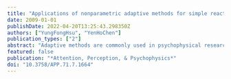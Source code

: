 ```yaml
---
title: "Applications of nonparametric adaptive methods for simple reaction time experiments"
date: 2009-01-01
publishDate: 2022-04-20T13:25:43.298350Z
authors: ["YungFongHsu", "YenHoChen"]
publication_types: ["2"]
abstract: "Adaptive methods are commonly used in psychophysical research for detection and discrimination (see Leek, 2001; Treutwein, 1995, for reviews). In recent years, researchers have investigated via simulations some asymptotic and small-sample properties of two nonparametric adaptive methods—namely, the fixed-step-size up-down (García-Pérez, 1998, 2001) and the (accelerated) stochastic approximation (Faes et al., 2007). In the present article, we extend both methods to the simple reaction time (RT) situation for the measure of signal intensities that elicit certain (fixed) RT percentiles. We focus on extending the following four methods: the stochastic approximation of Robbins and Monro (1951), its accelerated version of Kesten (1958), the transformed up-down of Wetherill (1963), and the “biased coin design” of Durham and Flournoy (1994, 1995). In all simulations, we assume that the RT is Weibull distributed and that there is a linear relationship between the mean RT and its standard deviation. The convergences of the asymptotic and small-sample properties for different starting values, step sizes, and response criteria are systematically investigated."
featured: false
publication: "*Attention, Perception, & Psychophysics*"
doi: "10.3758/APP.71.7.1664"
---
```


